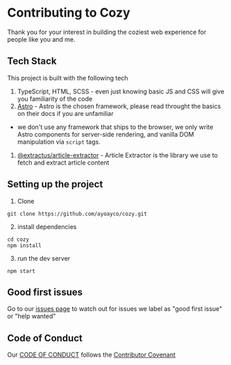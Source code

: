 # Contributing to Cozy

Thank you for your interest in building the coziest web experience for people like you and me.

## Tech Stack

This project is built with the following tech
1. TypeScript, HTML, SCSS - even just knowing basic JS and CSS will give you familiarity of the code
1. [Astro](https://astro.build) - Astro is the chosen framework, please read throught the basics on their docs if you are unfamiliar
 - we don't use any framework that ships to the browser, we only write Astro components for server-side rendering, and vanilla DOM manipulation via `script` tags.
1. [@extractus/article-extractor](https://www.npmjs.com/package/@extractus/article-extractor) - Article Extractor is the library we use to fetch and extract article content

## Setting up the project

1. Clone

```
git clone https://github.com/ayoayco/cozy.git
```

2. install dependencies

```
cd cozy
npm install
```

3. run the dev server

```
npm start
```

## Good first issues

Go to our [issues page](https://github.com/ayoayco/cozy/issues) to watch out for issues we label as "good first issue" or "help wanted"

## Code of Conduct

Our [CODE OF CONDUCT](/CODE_OF_CONDUCT.md) follows the [Contributor Covenant](https://www.contributor-covenant.org)
